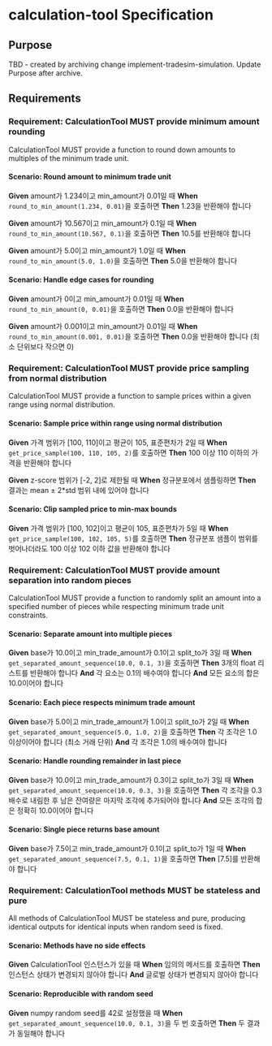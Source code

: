 # calculation-tool Specification

## Purpose
TBD - created by archiving change implement-tradesim-simulation. Update Purpose after archive.
## Requirements
### Requirement: CalculationTool MUST provide minimum amount rounding

CalculationTool MUST provide a function to round down amounts to multiples of the minimum trade unit.

#### Scenario: Round amount to minimum trade unit

**Given** amount가 1.234이고 min_amount가 0.01일 때
**When** `round_to_min_amount(1.234, 0.01)`을 호출하면
**Then** 1.23을 반환해야 합니다

**Given** amount가 10.567이고 min_amount가 0.1일 때
**When** `round_to_min_amount(10.567, 0.1)`을 호출하면
**Then** 10.5를 반환해야 합니다

**Given** amount가 5.0이고 min_amount가 1.0일 때
**When** `round_to_min_amount(5.0, 1.0)`을 호출하면
**Then** 5.0을 반환해야 합니다

#### Scenario: Handle edge cases for rounding

**Given** amount가 0이고 min_amount가 0.01일 때
**When** `round_to_min_amount(0, 0.01)`을 호출하면
**Then** 0.0을 반환해야 합니다

**Given** amount가 0.001이고 min_amount가 0.01일 때
**When** `round_to_min_amount(0.001, 0.01)`을 호출하면
**Then** 0.0을 반환해야 합니다 (최소 단위보다 작으면 0)

### Requirement: CalculationTool MUST provide price sampling from normal distribution

CalculationTool MUST provide a function to sample prices within a given range using normal distribution.

#### Scenario: Sample price within range using normal distribution

**Given** 가격 범위가 [100, 110]이고 평균이 105, 표준편차가 2일 때
**When** `get_price_sample(100, 110, 105, 2)`를 호출하면
**Then** 100 이상 110 이하의 가격을 반환해야 합니다

**Given** z-score 범위가 [-2, 2]로 제한될 때
**When** 정규분포에서 샘플링하면
**Then** 결과는 mean ± 2*std 범위 내에 있어야 합니다

#### Scenario: Clip sampled price to min-max bounds

**Given** 가격 범위가 [100, 102]이고 평균이 105, 표준편차가 5일 때
**When** `get_price_sample(100, 102, 105, 5)`를 호출하면
**Then** 정규분포 샘플이 범위를 벗어나더라도 100 이상 102 이하 값을 반환해야 합니다

### Requirement: CalculationTool MUST provide amount separation into random pieces

CalculationTool MUST provide a function to randomly split an amount into a specified number of pieces while respecting minimum trade unit constraints.

#### Scenario: Separate amount into multiple pieces

**Given** base가 10.0이고 min_trade_amount가 0.1이고 split_to가 3일 때
**When** `get_separated_amount_sequence(10.0, 0.1, 3)`을 호출하면
**Then** 3개의 float 리스트를 반환해야 합니다
**And** 각 요소는 0.1의 배수여야 합니다
**And** 모든 요소의 합은 10.0이어야 합니다

#### Scenario: Each piece respects minimum trade amount

**Given** base가 5.0이고 min_trade_amount가 1.0이고 split_to가 2일 때
**When** `get_separated_amount_sequence(5.0, 1.0, 2)`을 호출하면
**Then** 각 조각은 1.0 이상이어야 합니다 (최소 거래 단위)
**And** 각 조각은 1.0의 배수여야 합니다

#### Scenario: Handle rounding remainder in last piece

**Given** base가 10.0이고 min_trade_amount가 0.3이고 split_to가 3일 때
**When** `get_separated_amount_sequence(10.0, 0.3, 3)`을 호출하면
**Then** 각 조각을 0.3 배수로 내림한 후 남은 잔여량은 마지막 조각에 추가되어야 합니다
**And** 모든 조각의 합은 정확히 10.0이어야 합니다

#### Scenario: Single piece returns base amount

**Given** base가 7.5이고 min_trade_amount가 0.1이고 split_to가 1일 때
**When** `get_separated_amount_sequence(7.5, 0.1, 1)`을 호출하면
**Then** [7.5]를 반환해야 합니다

### Requirement: CalculationTool methods MUST be stateless and pure

All methods of CalculationTool MUST be stateless and pure, producing identical outputs for identical inputs when random seed is fixed.

#### Scenario: Methods have no side effects

**Given** CalculationTool 인스턴스가 있을 때
**When** 임의의 메서드를 호출하면
**Then** 인스턴스 상태가 변경되지 않아야 합니다
**And** 글로벌 상태가 변경되지 않아야 합니다

#### Scenario: Reproducible with random seed

**Given** numpy random seed를 42로 설정했을 때
**When** `get_separated_amount_sequence(10.0, 0.1, 3)`을 두 번 호출하면
**Then** 두 결과가 동일해야 합니다

